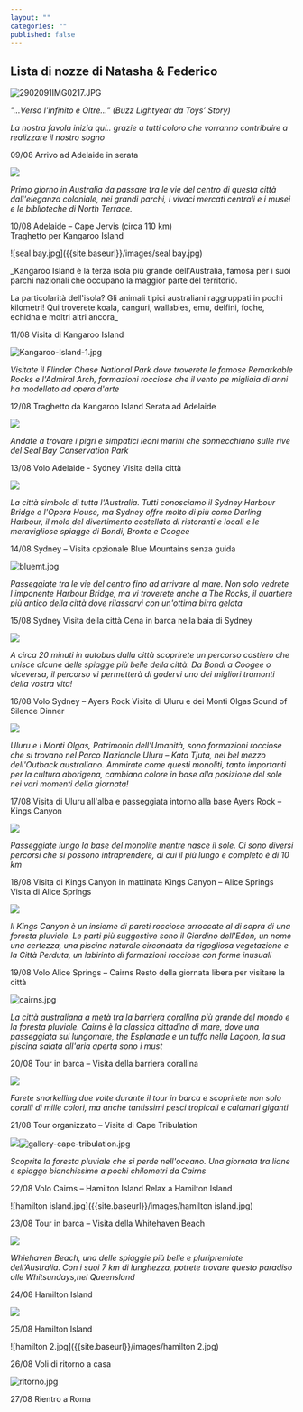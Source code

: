 ```yaml
---
layout: ""
categories: ""
published: false
---
```


## Lista di nozze di Natasha & Federico


![2902091IMG0217.JPG]({{site.baseurl}}/images/2902091IMG0217.JPG)


_"...Verso l'infinito e Oltre..."  (Buzz Lightyear da Toys’ Story)_

_La nostra favola inizia qui.. grazie a tutti coloro che vorranno contribuire a realizzare il nostro sogno_


09/08	Arrivo ad Adelaide in serata

![]({{site.baseurl}}/images/Adelaide1.jpg)

_Primo giorno in Australia da passare tra le vie del centro di questa città dall'eleganza coloniale, nei grandi parchi, i vivaci mercati centrali e i musei e le biblioteche di North Terrace._

		
10/08	Adelaide – Cape Jervis (circa 110 km)	
		Traghetto per Kangaroo Island 
		
![seal bay.jpg]({{site.baseurl}}/images/seal bay.jpg)


_Kangaroo Island è la terza isola più grande dell'Australia, famosa per i suoi parchi nazionali che occupano la maggior parte del territorio.

La particolarità dell'isola? Gli animali tipici australiani raggruppati in pochi kilometri! Qui troverete koala, canguri, wallabies, emu, delfini, foche, echidna e moltri altri ancora_


11/08	Visita di Kangaroo Island

![Kangaroo-Island-1.jpg]({{site.baseurl}}/images/Kangaroo-Island-1.jpg)

_Visitate il Flinder Chase National Park dove troverete le famose Remarkable Rocks e l'Admiral Arch, formazioni rocciose che il vento pe migliaia di anni ha modellato ad opera d'arte_


12/08	Traghetto da Kangaroo Island 
		Serata ad Adelaide 
        
![]({{site.baseurl}}/images/admiral-s-arch-at-sunset.jpg)

_Andate a trovare i pigri e simpatici leoni marini che sonnecchiano sulle rive del Seal Bay Conservation Park_


13/08		Volo Adelaide - Sydney
			Visita della città
            
![]({{site.baseurl}}/images/sydney-banner.jpg)

_La città simbolo di tutta l'Australia. Tutti conosciamo il Sydney Harbour Bridge e l'Opera House, ma Sydney offre molto di più come Darling Harbour, il molo del divertimento costellato di ristoranti e locali e le meravigliose spiagge di Bondi, Bronte e Coogee_

14/08	Sydney – Visita opzionale Blue Mountains senza guida
		
![bluemt.jpg]({{site.baseurl}}/images/bluemt.jpg)

_Passeggiate tra le vie del centro fino ad arrivare al mare. Non solo vedrete l'imponente Harbour Bridge, ma vi troverete anche a The Rocks, il quartiere più antico della città dove rilassarvi con un'ottima birra gelata_

15/08	Sydney 
		Visita della città
        Cena in barca nella baia di Sydney
        
![]({{site.baseurl}}/images/sydney.jpg)

_A circa 20 minuti in autobus dalla città scoprirete un percorso costiero che unisce alcune delle spiagge più belle della città. Da Bondi a Coogee o viceversa, il percorso vi permetterà di godervi uno dei migliori tramonti della vostra vita!_


16/08	Volo Sydney – Ayers Rock 
		Visita di Uluru e dei Monti Olgas
        Sound of Silence Dinner
        
 ![]({{site.baseurl}}/images/MONTI%20OLGAS%201.jpg)
 
 
_Uluru e i Monti Olgas, Patrimonio dell'Umanità, sono formazioni rocciose che si trovano nel Parco Nazionale Uluru – Kata Tjuta, nel bel mezzo dell'Outback australiano.
Ammirate come questi monoliti, tanto importanti per la cultura aborigena, cambiano colore in base alla posizione del sole nei vari momenti della giornata!_


17/08	Visita di Uluru all'alba e passeggiata intorno alla base
		Ayers Rock – Kings Canyon 
        
![]({{site.baseurl}}/images/Ayers-Rock01.jpg)

_Passeggiate lungo la base del monolite mentre nasce il sole. Ci sono diversi percorsi che si possono intraprendere, di cui il più lungo e completo è di 10 km_

18/08	Visita di Kings Canyon in mattinata
		Kings Canyon – Alice Springs 
		Visita di Alice Springs

![]({{site.baseurl}}/images/Kings%20Canyon%202.JPG)

_Il Kings Canyon è un insieme di pareti rocciose arroccate al di sopra di una foresta pluviale.
 Le parti più suggestive sono il Giardino dell'Eden, un nome una certezza, una piscina naturale circondata da rigogliosa vegetazione e la Città Perduta, un labirinto di formazioni rocciose con forme inusuali_


19/08	Volo Alice Springs – Cairns 
		Resto della giornata libera per visitare la città

![cairns.jpg]({{site.baseurl}}/images/cairns.jpg)

_La città australiana a metà tra la barriera corallina più grande del mondo e la foresta pluviale. Cairns è la classica cittadina di mare, dove una passeggiata sul lungomare, the Esplanade e un tuffo nella Lagoon, la sua piscina salata all'aria aperta sono i must_


20/08	Tour in barca – Visita della barriera corallina

![]({{site.baseurl}}/images/DSCN0026a1.jpg)

_Farete snorkelling due volte durante il tour in barca e scoprirete non solo coralli di mille colori, ma anche tantissimi pesci tropicali e calamari giganti_

21/08	Tour organizzato – Visita di Cape Tribulation 

![]({{site.baseurl}}/images/gallery-cape-tribulation.jpg)![gallery-cape-tribulation.jpg]({{site.baseurl}}/images/gallery-cape-tribulation.jpg)

_Scoprite la foresta pluviale che si perde nell'oceano. Una giornata tra liane e spiagge bianchissime a pochi chilometri da Cairns_


22/08	Volo Cairns – Hamilton Island 
		Relax a Hamilton Island
        
![hamilton island.jpg]({{site.baseurl}}/images/hamilton island.jpg)

23/08	Tour in barca – Visita della Whitehaven Beach 

![]({{site.baseurl}}/images/whitehaven%20beach.jpg)

_Whiehaven Beach, una delle spiaggie più belle e pluripremiate dell’Australia. Con i suoi 7 km di lunghezza, potrete trovare questo paradiso alle Whitsundays,nel Queensland_

24/08	Hamilton Island

![]({{site.baseurl}}/images/hamilton%202.jpg)

25/08	Hamilton Island	

![hamilton 2.jpg]({{site.baseurl}}/images/hamilton 2.jpg)

26/08	Voli di ritorno a casa

![ritorno.jpg]({{site.baseurl}}/images/ritorno.jpg)

27/08	Rientro a Roma